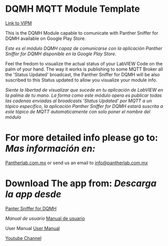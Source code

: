 # DQMH MQTT Module Template

[Link to VIPM](https://www.vipm.io/package/pantherlab_lib_dqmh_mqtt/)

This is the DQMH Module capable to comunicate with Panther Sniffer for DQMH available on Google Play Store.

*Este es el módulo DQMH capaz de comunicarse con la aplicación Panther Sniffer for DQMH disponible en la Google Play Store.*

Feel the fredom to visualize the actual status of your LabVIEW Code on the palm of your hand.
The way it works is publishing to some MQTT Broker all the 'Status Updated' broadcast, the Panther Sniffer for DQMH will be also suscribed to this Status updated to allow you visualize your module info.

*Siente la libertad de visualizar que sucede en tu aplicación de LabVIEW en la palma de tu mano.
La forma como este módulo opera es publicar todas las cadenas enviadas al broadcasts 'Status Updated' por MQTT a un tópico específico, la aplicación Panther Sniffer for DQMH estará suscrita a este tópico de MQTT automaticamente con solo poner el nombre del módulo*

# For more detailed info please go to: *Mas información en:*
[Pantherlab.com.mx](https://panterlab.com.mx)
or send us an email to info@pantherlab.com.mx

# Download The app from: *Descarga la app desde*
[Panter Sniffer for DQMH](https://play.google.com/store/apps/details?id=mx.com.pantherlab.pantherSniffer)

*Manual de usuario*
[Manual de usuario](https://pantherlab.com.mx/wp-content/uploads/2021/09/Manual-Panther-Sniffer-for-DQMH-V-1.0.1-ES.pdf)

User Manual
[User Manual](https://pantherlab.com.mx/wp-content/uploads/2021/09/Manual-Panther-Sniffer-for-DQMH-V-1.0.1-EN.pdf)


[Youtube Channel](https://www.youtube.com/channel/UCqfvcKvscU_3kVksI-yb3zg)